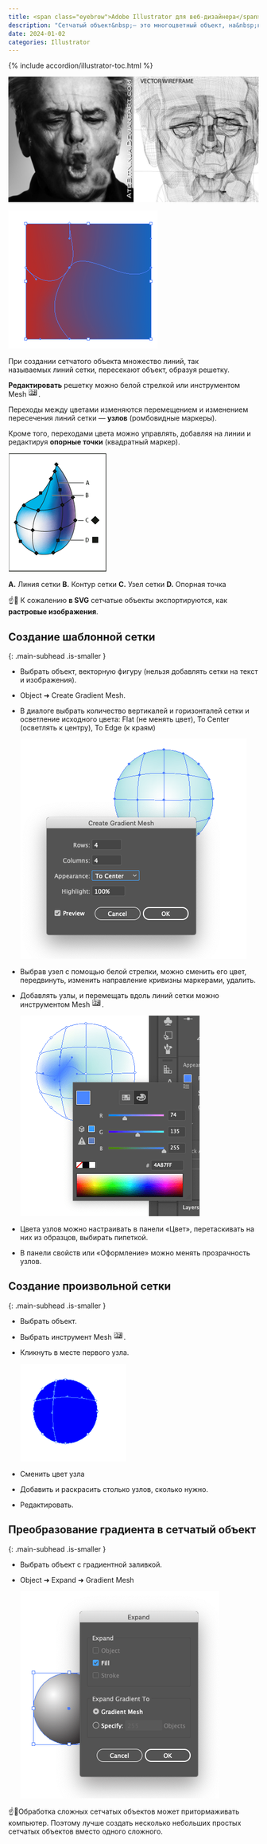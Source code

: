 ```yaml
---
title: <span class="eyebrow">Adobe Illustrator для веб-дизайнера</span> 9.9)&nbsp;Сетчатые объекты (meshes)
description: "Сетчатый объект&nbsp;— это многоцветный объект, на&nbsp;котором цвета распределяются в&nbsp;разных направлениях и&nbsp;плавно переходят от&nbsp;одного к&nbsp;другому. В&nbsp;общем случае имитирует освещение трехмерного объекта: шара, лица и&nbsp;т.&nbsp;д. Может также использоваться для создания искривленных градиентов для фонов."
date: 2024-01-02
categories: Illustrator
---
```


{% include accordion/illustrator-toc.html %}

![Сетчатые объекты](/assets/img/blog/2024/01-02/meshes-01.png)

![Сетчатые объекты](/assets/img/blog/2024/01-02/meshes-02.png)

При создании сетчатого объекта множество линий, так называемых линий сетки, пересекают объект, образуя решетку.

**Редактировать** решетку можно белой стрелкой или  инструментом Mesh <img class="d-inline" src="/assets/img/blog/2024/01-02/meshes-03.png" alt="Сетчатые объекты">.

Переходы между цветами изменяются перемещением и изменением пересечения линий сетки — **узлов** (ромбовидные маркеры).

Кроме того, переходами цвета можно управлять, добавляя на линии и редактируя **опорные точки** (квадратный маркер).

![Сетчатые объекты](/assets/img/blog/2024/01-02/meshes-04.png)

**A.** Линия сетки **B.** Контур сетки **C.** Узел сетки **D.** Опорная точка

☝️🧐 К сожалению **в SVG** сетчатые объекты экспортируются, как **растровые изображения**.

## Создание шаблонной сетки
{: .main-subhead .is-smaller }

- Выбрать объект, векторную фигуру (нельзя добавлять сетки на текст и изображения).
- Object ➜ Create Gradient Mesh.
- В диалоге выбрать количество вертикалей и горизонталей сетки и осветление исходного цвета: Flat (не менять цвет), To Center (осветлять к центру), To Edge (к краям)

    ![Сетчатые объекты](/assets/img/blog/2024/01-02/meshes-05.png)

- Выбрав узел с помощью белой стрелки, можно сменить его цвет, передвинуть, изменить направление кривизны маркерами, удалить.
- Добавлять узлы, и перемещать вдоль линий сетки можно инструментом Mesh <img class="d-inline" src="/assets/img/blog/2024/01-02/meshes-03.png" alt="Сетчатые объекты">.

    ![Сетчатые объекты](/assets/img/blog/2024/01-02/meshes-06.png)

- Цвета узлов можно настраивать в панели «Цвет», перетаскивать на них из образцов, выбирать пипеткой.
- В панели свойств или «Оформление» можно менять прозрачность узлов.

## Создание произвольной сетки
{: .main-subhead .is-smaller }

- Выбрать объект.
- Выбрать инструмент Mesh <img class="d-inline" src="/assets/img/blog/2024/01-02/meshes-03.png" alt="Сетчатые объекты">.
- Кликнуть в месте первого узла.

    ![Сетчатые объекты](/assets/img/blog/2024/01-02/meshes-07.png)

- Сменить цвет узла
- Добавить и раскрасить столько узлов, сколько нужно.
- Редактировать.

## Преобразование градиента в сетчатый объект
{: .main-subhead .is-smaller }

- Выбрать объект с градиентной заливкой.
- Object ➜ Expand ➜ Gradient Mesh

    ![Сетчатые объекты](/assets/img/blog/2024/01-02/meshes-08.png)

☝️🧐Обработка сложных сетчатых объектов может притормаживать компьютер. Поэтому лучше создать несколько небольших простых сетчатых объектов вместо одного сложного.
